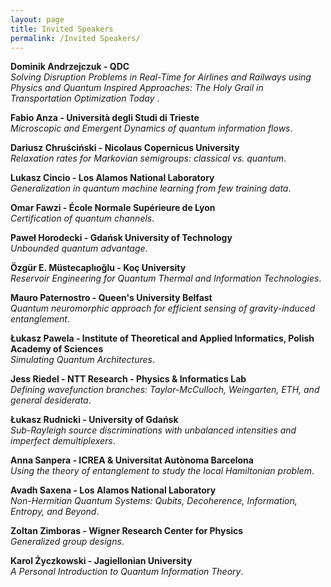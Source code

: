 ```yaml
---
layout: page
title: Invited Speakers
permalink: /Invited Speakers/
---
```

**Dominik Andrzejczuk - QDC**<br>
<em>Solving Disruption Problems in Real-Time for Airlines and Railways using Physics and Quantum Inspired Approaches: The Holy Grail in Transportation Optimization Today </em>.

**Fabio Anza - Università degli Studi di Trieste** <br>
<em>Microscopic and Emergent Dynamics of quantum information flows</em>.

**Dariusz Chruściński -  Nicolaus Copernicus University**<br>
<em>Relaxation rates for Markovian semigroups: classical vs. quantum</em>.

**Lukasz Cincio - Los Alamos National Laboratory**<br>
<em>Generalization in quantum machine learning from few training data</em>.

**Omar Fawzi - École Normale Supérieure de Lyon**<br>
<em>Certification of quantum channels</em>.

**Paweł Horodecki - Gdańsk University of Technology**<br>
<em>Unbounded quantum advantage</em>.

**Özgür E. Müstecaplıoğlu - Koç University**<br>
<em>Reservoir Engineering for Quantum Thermal and Information Technologies</em>.

**Mauro Paternostro - Queen's University Belfast**<br>
<em>Quantum neuromorphic approach for efficient sensing of gravity-induced entanglement</em>.

**Łukasz Pawela - Institute of Theoretical and Applied Informatics, Polish Academy of Sciences**<br>
<em>Simulating Quantum Architectures</em>.

**Jess Riedel -  NTT Research - Physics & Informatics Lab**<br>
<em>Defining wavefunction branches: Taylor-McCulloch, Weingarten, ETH, and general desiderata</em>.

**Łukasz Rudnicki - University of Gdańsk**<br>
<em>Sub-Rayleigh source discriminations with unbalanced intensities and imperfect demultiplexers</em>.

**Anna Sanpera - ICREA & Universitat Autònoma Barcelona**<br>
<em>Using the theory of entanglement to study the local Hamiltonian problem</em>.

**Avadh Saxena - Los Alamos National Laboratory**<br>
<em>Non-Hermitian Quantum Systems: Qubits, Decoherence, Information, Entropy, and Beyond</em>.

**Zoltan Zimboras - Wigner Research Center for Physics**<br>
<em>Generalized group designs</em>.

**Karol Życzkowski - Jagiellonian University**<br>
<em>A Personal Introduction to Quantum Information Theory</em>.

